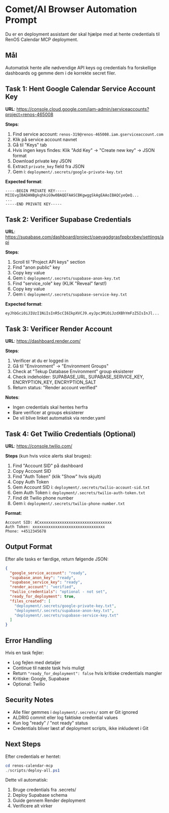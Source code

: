 # Comet/AI Browser Automation Prompt

Du er en deployment assistant der skal hjælpe med at hente credentials til RenOS Calendar MCP deployment.

## Mål

Automatisk hente alle nødvendige API keys og credentials fra forskellige dashboards og gemme dem i de korrekte secret filer.

## Task 1: Hent Google Calendar Service Account Key

**URL**: https://console.cloud.google.com/iam-admin/serviceaccounts?project=renos-465008

**Steps**:
1. Find service account: `renos-319@renos-465008.iam.gserviceaccount.com`
2. Klik på service account navnet
3. Gå til "Keys" tab
4. Hvis ingen keys findes: Klik "Add Key" → "Create new key" → JSON format
5. Download private key JSON
6. Extract `private_key` field fra JSON
7. Gem i: `deployment/.secrets/google-private-key.txt`

**Expected format**:
```
-----BEGIN PRIVATE KEY-----
MIIEvgIBADANBgkqhkiG9w0BAQEFAASCBKgwggSkAgEAAoIBAQCyeQeQ...
...
-----END PRIVATE KEY-----
```

## Task 2: Verificer Supabase Credentials

**URL**: https://supabase.com/dashboard/project/oaevagdgrasfppbrxbey/settings/api

**Steps**:
1. Scroll til "Project API keys" section
2. Find "anon public" key
3. Copy key value
4. Gem i: `deployment/.secrets/supabase-anon-key.txt`
5. Find "service_role" key (KLIK "Reveal" først!)
6. Copy key value  
7. Gem i: `deployment/.secrets/supabase-service-key.txt`

**Expected format**:
```
eyJhbGciOiJIUzI1NiIsInR5cCI6IkpXVCJ9.eyJpc3MiOiJzdXBhYmFzZSIsInJl...
```

## Task 3: Verificer Render Account

**URL**: https://dashboard.render.com/

**Steps**:
1. Verificer at du er logged in
2. Gå til "Environment" → "Environment Groups"
3. Check at "Tekup Database Environment" group eksisterer
4. Check indeholder: SUPABASE_URL, SUPABASE_SERVICE_KEY, ENCRYPTION_KEY, ENCRYPTION_SALT
5. Return status: "Render account verified"

**Notes**:
- Ingen credentials skal hentes herfra
- Bare verificer at groups eksisterer
- De vil blive linket automatisk via render.yaml

## Task 4: Get Twilio Credentials (Optional)

**URL**: https://console.twilio.com/

**Steps** (kun hvis voice alerts skal bruges):
1. Find "Account SID" på dashboard
2. Copy Account SID
3. Find "Auth Token" (klik "Show" hvis skjult)
4. Copy Auth Token
5. Gem Account SID i: `deployment/.secrets/twilio-account-sid.txt`
6. Gem Auth Token i: `deployment/.secrets/twilio-auth-token.txt`
7. Find dit Twilio phone number
8. Gem i: `deployment/.secrets/twilio-phone-number.txt`

**Format**:
```
Account SID: ACxxxxxxxxxxxxxxxxxxxxxxxxxxxxxxxx
Auth Token: xxxxxxxxxxxxxxxxxxxxxxxxxxxxxxxx
Phone: +4512345678
```

## Output Format

Efter alle tasks er færdige, return følgende JSON:

```json
{
  "google_service_account": "ready",
  "supabase_anon_key": "ready",
  "supabase_service_key": "ready",
  "render_account": "verified",
  "twilio_credentials": "optional - not set",
  "ready_for_deployment": true,
  "files_created": [
    "deployment/.secrets/google-private-key.txt",
    "deployment/.secrets/supabase-anon-key.txt",
    "deployment/.secrets/supabase-service-key.txt"
  ]
}
```

## Error Handling

Hvis en task fejler:
- Log fejlen med detaljer
- Continue til næste task hvis muligt
- Return `"ready_for_deployment": false` hvis kritiske credentials mangler
- Kritiske: Google, Supabase
- Optional: Twilio

## Security Notes

- Alle filer gemmes i `deployment/.secrets/` som er Git ignored
- ALDRIG commit eller log faktiske credential values
- Kun log "ready" / "not ready" status
- Credentials bliver læst af deployment scripts, ikke inkluderet i Git

## Next Steps

Efter credentials er hentet:
```powershell
cd renos-calendar-mcp
./scripts/deploy-all.ps1
```

Dette vil automatisk:
1. Bruge credentials fra .secrets/
2. Deploy Supabase schema
3. Guide gennem Render deployment
4. Verificere alt virker

